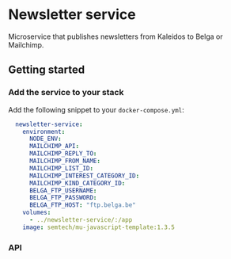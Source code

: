 # Newsletter service
Microservice that publishes newsletters from Kaleidos to Belga or Mailchimp.

## Getting started
### Add the service to your stack
Add the following snippet to your `docker-compose.yml`:
```yml
  newsletter-service:
    environment:
      NODE_ENV: 
      MAILCHIMP_API: 
      MAILCHIMP_REPLY_TO: 
      MAILCHIMP_FROM_NAME: 
      MAILCHIMP_LIST_ID: 
      MAILCHIMP_INTEREST_CATEGORY_ID: 
      MAILCHIMP_KIND_CATEGORY_ID: 
      BELGA_FTP_USERNAME: 
      BELGA_FTP_PASSWORD: 
      BELGA_FTP_HOST: "ftp.belga.be"
    volumes:
      - ../newsletter-service/:/app
    image: semtech/mu-javascript-template:1.3.5
```

### API


